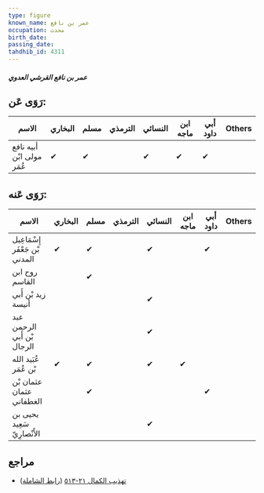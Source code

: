 ```yaml
---
type: figure
known_name: عمر بن نافع
occupation: محدث
birth_date:
passing_date:
tahdhib_id: 4311
---
```

##### عمر بن نافع القرشي العدوي

## رَوَى عَن:
| الاسم                     | البخاري | مسلم | الترمذي | النسائي | ابن ماجه | أبي داود | Others |
| ------------------------- | ------- | ---- | ------- | ------- | -------- | -------- | ------ |
| أبيه نافع مولى ابْن عُمَر | ✔       | ✔    |         | ✔       | ✔        | ✔        |        |
## رَوَى عَنه:
| الاسم                          | البخاري | مسلم | الترمذي | النسائي | ابن ماجه | أبي داود | Others |
| ------------------------------ | ------- | ---- | ------- | ------- | -------- | -------- | ------ |
| إِسْمَاعِيل بْن جَعْفَر المدني | ✔       | ✔    |         | ✔       |          | ✔        |        |
| روح ابن القاسم                 |         | ✔    |         |         |          |          |        |
| زيد بْن أَبي أنيسة             |         |      |         | ✔       |          |          |        |
| عبد الرحمن بْن أَبي الرجال     |         |      |         | ✔       |          |          |        |
| عُبَيد الله بْن عُمَر          | ✔       | ✔    |         | ✔       | ✔        |          |        |
| عثمان بْن عثمان الغطفاني       |         | ✔    |         |         |          | ✔        |        |
| يحيى بن سَعِيد الأَنْصارِيّ    |         |      |         | ✔       |          |          |        |
## مراجع
- [تهذيب الكمال ٢١-٥١٣](obsidian://open?vault=Tahdhib-al-Kamal&file=Figures/٤٣١١-عمر%20بن%20نافع%20القرشي%20العدوي) ([رابط الشاملة](https://shamela.ws/book/3722/11160))